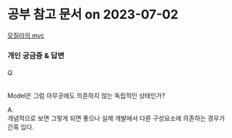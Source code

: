 # 공부 참고 문서 on 2023-07-02
[모질라의 mvc](https://developer.mozilla.org/ko/docs/Glossary/MVC)


### 개인 궁금증 & 답변
###### Q.  
Model은 그럼 아무곳에도 의존하지 않는 독립적인 상태인가?
   
A.    
개념적으로 보면 그렇게 되면 좋으나 실제 개발에서 다른 구성요소에 의존하는 경우가 간혹 있다.   
   


